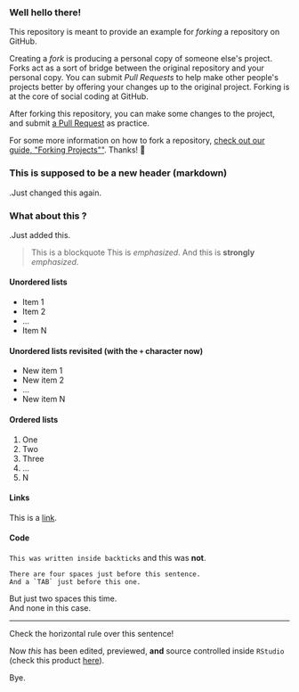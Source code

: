 ### Well hello there!

This repository is meant to provide an example for *forking* a repository on GitHub.

Creating a *fork* is producing a personal copy of someone else's project. Forks act as a sort of bridge between the original repository and your personal copy. You can submit *Pull Requests* to help make other people's projects better by offering your changes up to the original project. Forking is at the core of social coding at GitHub.

After forking this repository, you can make some changes to the project, and submit [a Pull Request](https://github.com/octocat/Spoon-Knife/pulls) as practice.

For some more information on how to fork a repository, [check out our guide, "Forking Projects""](http://guides.github.com/overviews/forking/). Thanks! :sparkling_heart:

### This is supposed to be a new header (markdown)
.Just changed this again.

### What about this ?
.Just added this.

> This is a blockquote
This is *emphasized*. And this is **strongly** *emphasized*.

#### Unordered lists
* Item 1
* Item 2
* ...
* Item N

#### Unordered lists revisited (with the `+` character now)  
+ New item 1
+ New item 2
+ ...
+ New item N

#### Ordered lists  
1. One
2. Two
3. Three
4. ...
5. N

#### Links  
This is a [link](https://daringfireball.net/projects/markdown/basics "Learn More Markdown.").

#### Code
`This was written inside backticks` and this was **not**.  
  
    There are four spaces just before this sentence.  
	And a `TAB` just before this one.  
  But just two spaces this time.  
And none in this case.  

***
Check the horizontal rule over this sentence!  

Now *this* has been edited, previewed, **and** source controlled inside `RStudio` (check this product [here](http://www.rstudio.com/ "Open source and enterprise-ready professional software for the R community.")).  


Bye.  
